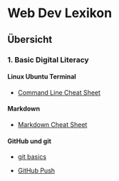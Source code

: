 # Web Dev Lexikon

## Übersicht

### 1. Basic Digital Literacy


#### Linux Ubuntu Terminal
- [Command Line Cheat Sheet](https://cheatography.com/davechild/cheat-sheets/linux-command-line/)

#### Markdown
- [Markdown Cheat Sheet](https://github.com/adam-p/markdown-here/wiki/Markdown-Cheatsheet) 

#### GitHub und git
 - [git basics](https://github.com/robbdouglas/web-dev-tutorials/blob/main/github/git-tutorial.md)

 - [GitHub Push](https://github.com/robbdouglas/web-dev-tutorials/blob/main/github/github-push.md)


